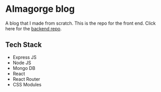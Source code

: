 # Almagorge blog

A blog that I made from scratch. This is the repo for the front end. Click here for the [backend repo](https://github.com/DrantDumani/blogApi).

## Tech Stack

- Express JS
- Node JS
- Mongo DB
- React
- React Router
- CSS Modules
